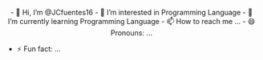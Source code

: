 <p align="center">
- 👋 Hi, I’m @JCfuentes16
- 👀 I’m interested in Programming Language
- 🌱 I’m currently learning Programming Language
- 📫 How to reach me ...
- 😄 Pronouns: ...

- ⚡ Fun fact: ...

</p>
<!---
JCfuentes16/JCfuentes16 is a ✨ special ✨ repository because its `README.md` (this file) appears on your GitHub profile.
You can click the Preview link to take a look at your changes.
--->
